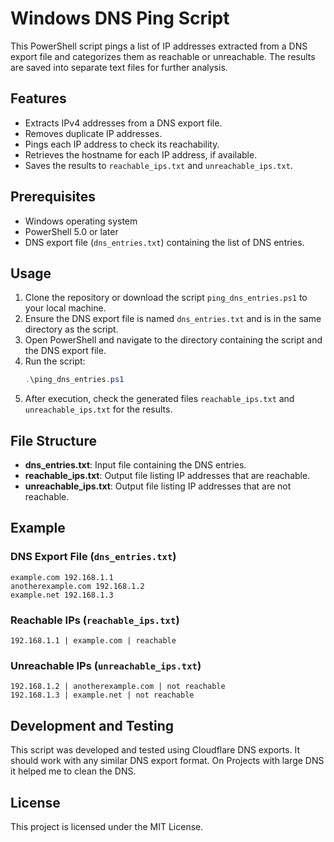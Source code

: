 # Windows DNS Ping Script

This PowerShell script pings a list of IP addresses extracted from a DNS export file and categorizes them as reachable or unreachable. The results are saved into separate text files for further analysis.

## Features

- Extracts IPv4 addresses from a DNS export file.
- Removes duplicate IP addresses.
- Pings each IP address to check its reachability.
- Retrieves the hostname for each IP address, if available.
- Saves the results to `reachable_ips.txt` and `unreachable_ips.txt`.

## Prerequisites

- Windows operating system
- PowerShell 5.0 or later
- DNS export file (`dns_entries.txt`) containing the list of DNS entries.

## Usage

1. Clone the repository or download the script `ping_dns_entries.ps1` to your local machine.
2. Ensure the DNS export file is named `dns_entries.txt` and is in the same directory as the script.
3. Open PowerShell and navigate to the directory containing the script and the DNS export file.
4. Run the script:
   ```powershell
   .\ping_dns_entries.ps1
   ```
5. After execution, check the generated files `reachable_ips.txt` and `unreachable_ips.txt` for the results.

## File Structure

- **dns_entries.txt**: Input file containing the DNS entries.
- **reachable_ips.txt**: Output file listing IP addresses that are reachable.
- **unreachable_ips.txt**: Output file listing IP addresses that are not reachable.

## Example

### DNS Export File (`dns_entries.txt`)

```
example.com 192.168.1.1
anotherexample.com 192.168.1.2
example.net 192.168.1.3
```

### Reachable IPs (`reachable_ips.txt`)

```
192.168.1.1 | example.com | reachable
```

### Unreachable IPs (`unreachable_ips.txt`)

```
192.168.1.2 | anotherexample.com | not reachable
192.168.1.3 | example.net | not reachable
```

## Development and Testing

This script was developed and tested using Cloudflare DNS exports. It should work with any similar DNS export format. On Projects with large DNS it helped me to clean the DNS.

## License

This project is licensed under the MIT License.
